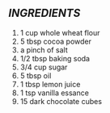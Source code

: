 ## *INGREDIENTS*

 1.  1 cup whole wheat flour
 2.  5 tbsp cocoa powder
 3.  a pinch of salt
 4.  1/2 tbsp baking soda
 5.  3/4 cup sugar
 6.  5 tbsp oil
 7.  1 tbsp lemon juice
 8.  1 tsp vanilla essance
 9.  15 dark chocolate cubes
